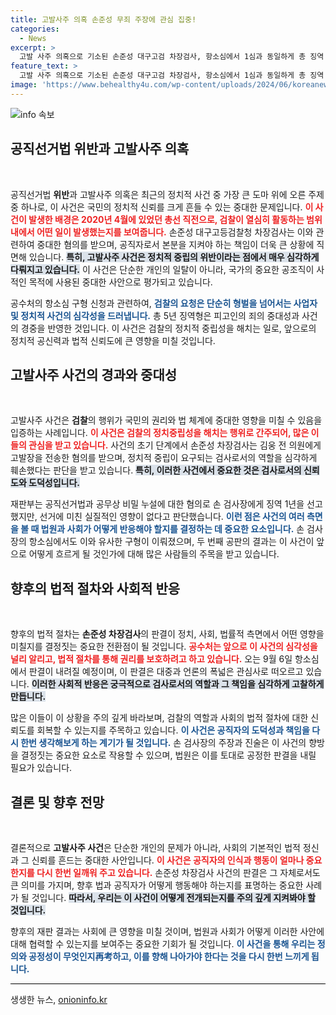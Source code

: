 ```yaml
---
title: 고발사주 의혹 손준성 무죄 주장에 관심 집중!
categories:
  - News
excerpt: >
  고발 사주 의혹으로 기소된 손준성 대구고검 차장검사, 항소심에서 1심과 동일하게 총 징역 5년을 구형받았다. 공수처는 사적 목적에 공조직이 이용된 중대한 사건이라며 원심 구형을 재확인했다. 9월 6일 최종 선고가 예정된 가운데, 손 검사는 혐의를 vehemently 부인하고 있다.
feature_text: >
  고발 사주 의혹으로 기소된 손준성 대구고검 차장검사, 항소심에서 1심과 동일하게 총 징역 5년을 구형받았다. 공수처는 사적 목적에 공조직이 이용된 중대한 사건이라며 원심 구형을 재확인했다. 9월 6일 최종 선고가 예정된 가운데, 손 검사는 혐의를 vehemently 부인하고 있다.
image: 'https://www.behealthy4u.com/wp-content/uploads/2024/06/koreanews.jpg'
---
```


<p><img src="https://www.behealthy4u.com/wp-content/uploads/2024/06/koreanews.jpg" alt="info 속보" /></p>

<h2 data-ke-size="size26">공직선거법 위반과 고발사주 의혹</h2>

<p data-ke-size="size16">&nbsp;</p>

<p>공직선거법 <strong>위반</strong>과 고발사주 의혹은 최근의 정치적 사건 중 가장 큰 도마 위에 오른 주제 중 하나로, 이 사건은 국민의 정치적 신뢰를 크게 흔들 수 있는 중대한 문제입니다. <b><span style="color: #ee2323;">이 사건이 발생한 배경은 2020년 4월에 있었던 총선 직전으로, 검찰이 열심히 활동하는 범위 내에서 어떤 일이 발생했는지를 보여줍니다.</span></b> 손준성 대구고등검찰청 차장검사는 이와 관련하여 중대한 혐의를 받으며, 공직자로서 본분을 지켜야 하는 책임이 더욱 큰 상황에 직면해 있습니다. <b><span style="background-color: #21538527;">특히, 고발사주 사건은 정치적 중립의 위반이라는 점에서 매우 심각하게 다뤄지고 있습니다.</span></b> 이 사건은 단순한 개인의 일탈이 아니라, 국가의 중요한 공조직이 사적인 목적에 사용된 중대한 사안으로 평가되고 있습니다. </p>

<p>공수처의 항소심 구형 신청과 관련하여, <b><span style="color: #1a5490;">검찰의 요청은 단순히 형벌을 넘어서는 사업자 및 정치적 사건의 심각성을 드러냅니다.</span></b> 총 5년 징역형은 피고인의 죄의 중대성과 사건의 경중을 반영한 것입니다. 이 사건은 검찰의 정치적 중립성을 해치는 일로, 앞으로의 정치적 공신력과 법적 신뢰도에 큰 영향을 미칠 것입니다.</p>

<h2 data-ke-size="size26">고발사주 사건의 경과와 중대성</h2>

<p data-ke-size="size16">&nbsp;</p>

<p>고발사주 사건은 <strong>검찰</strong>의 행위가 국민의 권리와 법 체계에 중대한 영향을 미칠 수 있음을 입증하는 사례입니다. <b><span style="color: #ee2323;">이 사건은 검찰의 정치중립성을 해치는 행위로 간주되어, 많은 이들의 관심을 받고 있습니다.</span></b> 사건의 초기 단계에서 손준성 차장검사는 김웅 전 의원에게 고발장을 전송한 혐의를 받으며, 정치적 중립이 요구되는 검사로서의 역할을 심각하게 훼손했다는 판단을 받고 있습니다. <b><span style="background-color: #21538527;">특히, 이러한 사건에서 중요한 것은 검사로서의 신뢰도와 도덕성입니다.</span></b> </p>

<p>재판부는 공직선거법과 공무상 비밀 누설에 대한 혐의로 손 검사장에게 징역 1년을 선고했지만, 선거에 미친 실질적인 영향이 없다고 판단했습니다. <b><span style="color: #1a5490;">이런 점은 사건의 여러 측면을 볼 때 법원과 사회가 어떻게 반응해야 할지를 결정하는 데 중요한 요소입니다.</span></b> 손 검사장의 항소심에서도 이와 유사한 구형이 이뤄졌으며, 두 번째 공판의 결과는 이 사건이 앞으로 어떻게 흐르게 될 것인가에 대해 많은 사람들의 주목을 받고 있습니다.</p>

<h2 data-ke-size="size26">향후의 법적 절차와 사회적 반응</h2>

<p data-ke-size="size16">&nbsp;</p>

<p>향후의 법적 절차는 <strong>손준성 차장검사</strong>의 판결이 정치, 사회, 법률적 측면에서 어떤 영향을 미칠지를 결정짓는 중요한 전환점이 될 것입니다. <b><span style="color: #ee2323;">공수처는 앞으로 이 사건의 심각성을 널리 알리고, 법적 절차를 통해 권리를 보호하려고 하고 있습니다.</span></b> 오는 9월 6일 항소심에서 판결이 내려질 예정이며, 이 판결은 대중과 언론의 폭넓은 관심사로 떠오르고 있습니다. <b><span style="background-color: #21538527;">이러한 사회적 반응은 궁극적으로 검사로서의 역할과 그 책임을 심각하게 고찰하게 만듭니다.</span></b> </p>

<p>많은 이들이 이 상황을 주의 깊게 바라보며, 검찰의 역할과 사회의 법적 절차에 대한 신뢰도를 회복할 수 있는지를 주목하고 있습니다. <b><span style="color: #1a5490;">이 사건은 공직자의 도덕성과 책임을 다시 한번 생각해보게 하는 계기가 될 것입니다.</span></b> 손 검사장의 주장과 진술은 이 사건의 향방을 결정짓는 중요한 요소로 작용할 수 있으며, 법원은 이를 토대로 공정한 판결을 내릴 필요가 있습니다.</p>

<h2 data-ke-size="size26">결론 및 향후 전망</h2>

<p data-ke-size="size16">&nbsp;</p>

<p>결론적으로 <strong>고발사주 사건</strong>은 단순한 개인의 문제가 아니라, 사회의 기본적인 법적 정신과 그 신뢰를 흔드는 중대한 사안입니다. <b><span style="color: #ee2323;">이 사건은 공직자의 인식과 행동이 얼마나 중요한지를 다시 한번 일깨워 주고 있습니다.</span></b> 손준성 차장검사 사건의 판결은 그 자체로서도 큰 의미를 가지며, 향후 법과 공직자가 어떻게 행동해야 하는지를 표명하는 중요한 사례가 될 것입니다. <b><span style="background-color: #21538527;">따라서, 우리는 이 사건이 어떻게 전개되는지를 주의 깊게 지켜봐야 할 것입니다.</span></b> </p>

<p>향후의 재판 결과는 사회에 큰 영향을 미칠 것이며, 법원과 사회가 어떻게 이러한 사안에 대해 협력할 수 있는지를 보여주는 중요한 기회가 될 것입니다. <b><span style="color: #1a5490;">이 사건을 통해 우리는 정의와 공정성이 무엇인지再考하고, 이를 향해 나아가야 한다는 것을 다시 한번 느끼게 됩니다.</span></b> </p>

<p data-ke-size="size16"></p>

<hr style="height: 1px; background-color: #000; border: none;"/>

<p data-ke-size="size16"></p>
생생한 뉴스, <a href="https://onioninfo.kr" rel="dofollow">onioninfo.kr</a>


